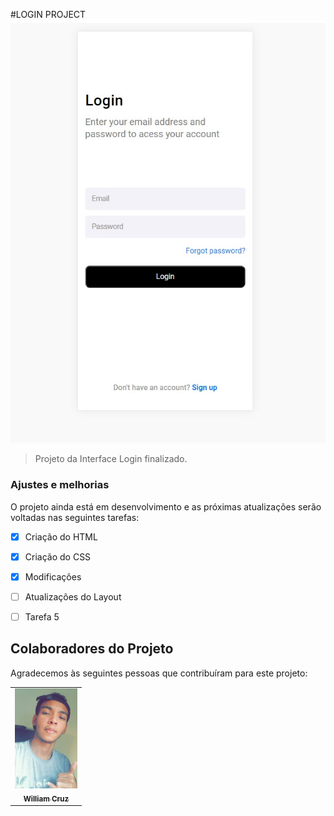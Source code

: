 #LOGIN PROJECT
<img src="./assets/login-interface.jpg" alt="login interface">

> Projeto da Interface Login finalizado.

### Ajustes e melhorias

O projeto ainda está em desenvolvimento e as próximas atualizações serão voltadas nas seguintes tarefas:

- [x] Criação do HTML
- [x] Criação do CSS
- [x] Modificações
- [ ] Atualizações do Layout
- [ ] Tarefa 5






## Colaboradores do Projeto

Agradecemos às seguintes pessoas que contribuíram para este projeto:

<table>
  <tr>
    <td align="center">
      <a href="#">
        <img src="./assets/willz.jpg" width="100px;" alt="Foto do William"/><br>
        <sub>
          <b>William Cruz</b>
        </sub>
      </a>
    </td>
</table>

